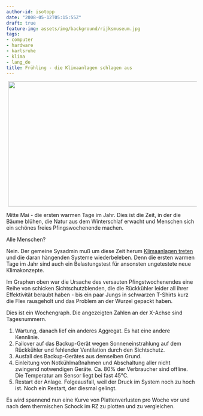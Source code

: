 ```yaml
---
author-id: isotopp
date: "2008-05-12T05:15:55Z"
draft: true
feature-img: assets/img/background/rijksmuseum.jpg
tags:
- computer
- hardware
- karlsruhe
- klima
- lang_de
title: Frühling - die Klimaanlagen schlagen aus
---
```

<!-- s9ymdb:4730 --><img class="serendipity_image_center" width="580" height="333" style="border: 0px; padding-left: 5px; padding-right: 5px;" src="/uploads/klimaanlage.jpg" alt="" />

Mitte Mai - die ersten warmen Tage im Jahr. Dies ist die Zeit, in der die Bäume blühen, die Natur aus dem Winterschlaf erwacht und Menschen sich ein schönes freies Pfingswochenende machen. 

Alle Menschen? 

Nein. Der gemeine Sysadmin muß um diese Zeit herum <a href="http://blog.koehntopp.de/archives/791-Wenn-es-mal-wieder-laenger-dauert....html">Klimaanlagen treten</a> und die daran hängenden Systeme wiederbeleben. Denn die ersten warmen Tage im Jahr sind auch ein Belastungstest für ansonsten ungetestete neue Klimakonzepte.

Im Graphen oben war die Ursache des versauten Pfingstwochenendes eine Reihe von schicken Sichtschutzblenden, die die Rückkühler leider all ihrer Effektivität beraubt haben - bis ein paar Jungs in schwarzen T-Shirts kurz die Flex rausgeholt und das Problem an der Wurzel gepackt haben.



Dies ist ein Wochengraph. Die angezeigten Zahlen an der X-Achse sind Tagesnummern. <ol><li>Wartung, danach lief ein anderes Aggregat. Es hat eine andere Kennlinie.</li><li>Failover auf das Backup-Gerät wegen Sonneneinstrahlung auf dem Rückkühler und fehlender Ventilation durch den Sichtschutz.</li><li>Ausfall des Backup-Gerätes aus demselben Grund.</li><li>Einleitung von Notkühlmaßnahmen und Abschaltung aller nicht zwingend notwendigen Geräte. Ca. 80% der Verbraucher sind offline. Die Temperatur am Sensor liegt bei fast 45°C.</li><li>Restart der Anlage. Folgeausfall, weil der Druck im System noch zu hoch ist. Noch ein Restart, der diesmal gelingt.</li></ol> Es wird spannend nun eine Kurve von Plattenverlusten pro Woche vor und nach dem thermischen Schock im RZ zu plotten und zu vergleichen.

